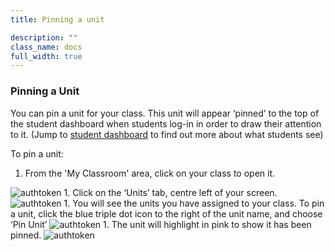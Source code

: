 ```yaml
---
title: Pinning a unit

description: ""
class_name: docs
full_width: true
---
```


### Pinning a Unit

You can pin a unit for your class. This unit will appear ‘pinned’ to the top of the student dashboard when students log-in in order to draw their attention to it. (Jump to [student dashboard](/docs/student/myclassroom) to find out more about what students see)

To pin a unit:
1. From the 'My Classroom' area, click on your class to open it. 
<img alt="authtoken" src="/img/docs/manage_classes/year_10_class.png" class="simple"/>
1. Click on the ‘Units’ tab, centre left of your screen.
<img alt="authtoken" src="/img/docs/manage_classes/units_tab.png" class="simple"/>
1. You will see the units you have assigned to your class. To pin a unit, click the blue triple dot icon to the right of the unit name, and choose ‘Pin Unit’ 
<img alt="authtoken" src="/img/docs/manage_classes/pinning_a_unit/pin_unit.png" class="simple"/>
1. The unit will highlight in pink to show it has been pinned. 
<img alt="authtoken" src="/img/docs/manage_classes/pinning_a_unit/pinned_pink.png" class="simple"/>

